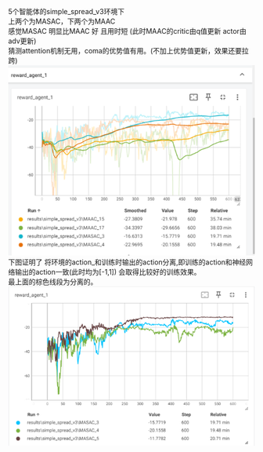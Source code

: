 5个智能体的simple_spread_v3环境下  
上两个为MASAC，下两个为MAAC   
感觉MASAC 明显比MAAC 好 且用时短  (此时MAAC的critic由q值更新 actor由adv更新)  
猜测attention机制无用，coma的优势值有用。(不加上优势值更新，效果还要拉跨)  
![alt text](image-1.png)
下图证明了 将环境的action_和训练时输出的action分离,即训练的action和神经网络输出的action一致(此时均为[-1,1]) 会取得比较好的训练效果。  
最上面的棕色线段为分离的。  
![alt text](image.png)